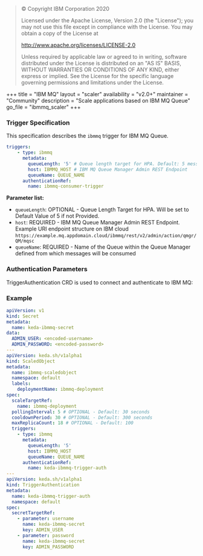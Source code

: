 > © Copyright IBM Corporation 2020
> 
> Licensed under the Apache License, Version 2.0 (the "License"); you
> may not use this file except in compliance with the License. You may
> obtain a copy of the License at
> 
> http://www.apache.org/licenses/LICENSE-2.0
> 
> Unless required by applicable law or agreed to in writing, software
> distributed under the License is distributed on an "AS IS" BASIS,
> WITHOUT WARRANTIES OR CONDITIONS OF ANY KIND, either express or
> implied. See the License for the specific language governing
> permissions and limitations under the License.


+++
title = "IBM MQ"
layout = "scaler"
availability = "v2.0+"
maintainer = "Community"
description = "Scale applications based on IBM MQ Queue"
go_file = "ibmmq_scaler"
+++

### Trigger Specification

This specification describes the `ibmmq` trigger for IBM MQ Queue.

```yaml
triggers:
    - type: ibmmq
      metadata:
        queueLength: '5' # Queue length target for HPA. Default: 5 messages
        host: IBMMQ_HOST # IBM MQ Queue Manager Admin REST Endpoint
        queueName: QUEUE_NAME
      authenticationRef:
        name: ibmmq-consumer-trigger
```

**Parameter list:**

- `queueLength`: OPTIONAL - Queue Length Target for HPA. Will be set to Default Value of 5 if not Provided.
- `host`: REQUIRED - IBM MQ Queue Manager Admin REST Endpoint. Example URI endpoint structure on IBM cloud `https://example.mq.appdomain.cloud/ibmmq/rest/v2/admin/action/qmgr/QM/mqsc`
- `queueName`: REQUIRED - Name of the Queue within the Queue Manager defined from which messages will be consumed

### Authentication Parameters

TriggerAuthentication CRD is used to connect and authenticate to IBM MQ:

### Example

```yaml
apiVersion: v1
kind: Secret
metadata:
  name: keda-ibmmq-secret
data:
  ADMIN_USER: <encoded-username>
  ADMIN_PASSWORD: <encoded-password>
---
apiVersion: keda.sh/v1alpha1
kind: ScaledObject
metadata:
  name: ibmmq-scaledobject
  namespace: default
  labels:
    deploymentName: ibmmq-deployment
spec:
  scaleTargetRef:
    name: ibmmq-deployment
  pollingInterval: 5 # OPTIONAL - Default: 30 seconds
  cooldownPeriod: 30 # OPTIONAL - Default: 300 seconds
  maxReplicaCount: 18 # OPTIONAL - Default: 100
  triggers:
    - type: ibmmq
      metadata:
        queueLength: '5'
        host: IBMMQ_HOST
        queueName: QUEUE_NAME
      authenticationRef:
        name: keda-ibmmq-trigger-auth
---
apiVersion: keda.sh/v1alpha1
kind: TriggerAuthentication
metadata:
  name: keda-ibmmq-trigger-auth
  namespace: default
spec:
  secretTargetRef:
    - parameter: username
      name: keda-ibmmq-secret
      key: ADMIN_USER
    - parameter: password
      name: keda-ibmmq-secret
      key: ADMIN_PASSWORD
```